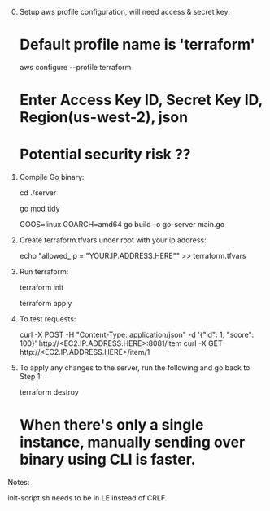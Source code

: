 0.  Setup aws profile configuration, will need access & secret key:
    # Default profile name is 'terraform'
    aws configure --profile terraform 
    # Enter Access Key ID, Secret Key ID, Region(us-west-2), json
    # Potential security risk ??

1. Compile Go binary:

    cd ./server

    go mod tidy

    GOOS=linux GOARCH=amd64 go build -o go-server main.go


2. Create terraform.tfvars under root with your ip address:

    echo "allowed_ip = \"YOUR.IP.ADDRESS.HERE\"" >> terraform.tfvars


3. Run terraform:

    terraform init

    terraform apply


4. To test requests:

    curl -X POST -H "Content-Type: application/json" -d '{"id": 1, "score": 100}' http://<EC2.IP.ADDRESS.HERE>:8081/item
    curl -X GET http://<EC2.IP.ADDRESS.HERE>/item/1

5. To apply any changes to the server, run the following and go back to Step 1:

    terraform destroy

    # When there's only a single instance, manually sending over binary using CLI is faster.

Notes:

init-script.sh needs to be in LE instead of CRLF.